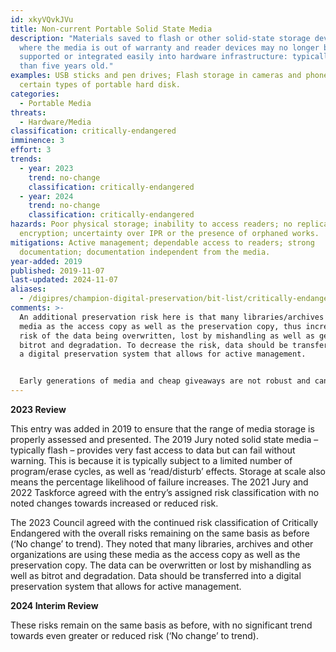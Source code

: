 ```yaml
---
id: xkyVQvkJVu
title: Non-current Portable Solid State Media
description: "Materials saved to flash or other solid-state storage devices
  where the media is out of warranty and reader devices may no longer be
  supported or integrated easily into hardware infrastructure: typically, more
  than five years old."
examples: USB sticks and pen drives; Flash storage in cameras and phones;
  certain types of portable hard disk.
categories:
  - Portable Media
threats:
  - Hardware/Media
classification: critically-endangered
imminence: 3
effort: 3
trends:
  - year: 2023
    trend: no-change
    classification: critically-endangered
  - year: 2024
    trend: no-change
    classification: critically-endangered
hazards: Poor physical storage; inability to access readers; no replication;
  encryption; uncertainty over IPR or the presence of orphaned works.
mitigations: Active management; dependable access to readers; strong
  documentation; documentation independent from the media.
year-added: 2019
published: 2019-11-07
last-updated: 2024-11-07
aliases:
  - /digipres/champion-digital-preservation/bit-list/critically-endangered/bitlist-non-current-portable-solid-state-media
comments: >-
  An additional preservation risk here is that many libraries/archives use this
  media as the access copy as well as the preservation copy, thus increasing the
  risk of the data being overwritten, lost by mishandling as well as general
  bitrot and degradation. To decrease the risk, data should be transferred into
  a digital preservation system that allows for active management.


  Early generations of media and cheap giveaways are not robust and can deteriorate significantly over time.
---
```

**2023 Review**

This entry was added in 2019 to ensure that the range of media storage is properly assessed and presented. The 2019 Jury noted solid state media – typically flash – provides very fast access to data but can fail without warning. This is because it is typically subject to a limited number of program/erase cycles, as well as ‘read/disturb’ effects. Storage at scale also means the percentage likelihood of failure increases. The 2021 Jury and 2022 Taskforce agreed with the entry’s assigned risk classification with no noted changes towards increased or reduced risk.

The 2023 Council agreed with the continued risk classification of Critically Endangered with the overall risks remaining on the same basis as before (‘No change’ to trend). They noted that many libraries, archives and other organizations are using these media as the access copy as well as the preservation copy. The data can be overwritten or lost by mishandling as well as bitrot and degradation. Data should be transferred into a digital preservation system that allows for active management.

**2024 Interim Review**

These risks remain on the same basis as before, with no significant trend towards even greater or reduced risk (‘No change’ to trend).
